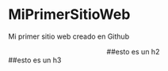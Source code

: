 # MiPrimerSitioWeb
Mi primer sitio web creado en Github

<center>##esto es un h2 </center>
##esto es un h3
